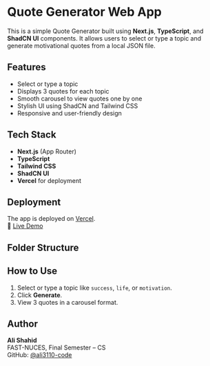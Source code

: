 # Quote Generator Web App

This is a simple Quote Generator built using **Next.js**, **TypeScript**, and **ShadCN UI** components. It allows users to select or type a topic and generate motivational quotes from a local JSON file.

## Features

- Select or type a topic
- Displays 3 quotes for each topic
- Smooth carousel to view quotes one by one
- Stylish UI using ShadCN and Tailwind CSS
- Responsive and user-friendly design

## Tech Stack

- **Next.js** (App Router)
- **TypeScript**
- **Tailwind CSS**
- **ShadCN UI**
- **Vercel** for deployment

## Deployment

The app is deployed on [Vercel](https://vercel.com/).  
🔗 [Live Demo](https://your-vercel-link.vercel.app)

## Folder Structure

## How to Use

1. Select or type a topic like `success`, `life`, or `motivation`.
2. Click **Generate**.
3. View 3 quotes in a carousel format.

## Author

**Ali Shahid**  
FAST-NUCES, Final Semester – CS  
GitHub: [@ali3110-code](https://github.com/ali3110-code)
